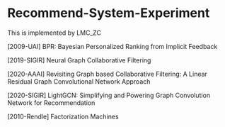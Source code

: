 # Recommend-System-Experiment

This is implemented by LMC_ZC  

[2009-UAI] BPR: Bayesian Personalized Ranking from Implicit Feedback  
  
  
[2019-SIGIR] Neural Graph Collaborative Filtering  
  
  
[2020-AAAI] Revisiting Graph based Collaborative Filtering: A Linear Residual Graph Convolutional Network Approach  
  
  
[2020-SIGIR] LightGCN: Simplifying and Powering Graph Convolution Network for Recommendation  
  
  
[2010-Rendle] Factorization Machines  
  
  
